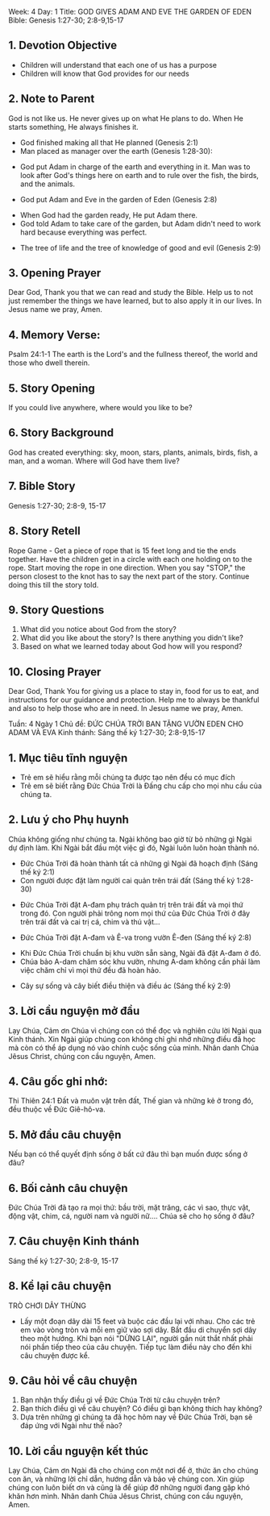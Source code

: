Week: 4
Day: 1
Title: GOD GIVES ADAM AND EVE THE GARDEN OF EDEN
Bible: Genesis 1:27-30; 2:8-9,15-17
## 1. Devotion Objective
- Children will understand that each one of us has a purpose
- Children will know that God provides for our needs

## 2. Note to Parent
God is not like us. He never gives up on what He plans to do. When He starts something, He always finishes it.
* God finished making all that He planned (Genesis 2:1)
* Man placed as manager over the earth (Genesis 1:28-30):
- God put Adam in charge of the earth and everything in it. Man was to look after God's things here on earth and to rule over the fish, the birds, and the animals.
* God put Adam and Eve in the garden of Eden (Genesis 2:8)
- When God had the garden ready, He put Adam there.
- God told Adam to take care of the garden, but Adam didn't need to work hard because everything was perfect.
* The tree of life and the tree of knowledge of good and evil (Genesis 2:9)

## 3. Opening Prayer
Dear God, Thank you that we can read and study the Bible. Help us to not just remember the things we have learned, but to also apply it in our lives. In Jesus name we pray, Amen.

## 4. Memory Verse:
Psalm 24:1-1 The earth is the Lord's and the fullness thereof, the world and those who dwell therein.

## 5. Story Opening
If you could live anywhere, where would you like to be?

## 6. Story Background
God has created everything: sky, moon, stars, plants, animals, birds, fish, a man, and a woman. Where will God have them live?

## 7. Bible Story
Genesis 1:27-30; 2:8-9, 15-17

## 8. Story Retell
Rope Game - Get a piece of rope that is 15 feet long and tie the ends together. Have the children get in a circle with each one holding on to the rope. Start moving the rope in one direction. When you say "STOP," the person closest to the knot has to say the next part of the story. Continue doing this till the story told.

## 9. Story Questions

1. What did you notice about God from the story?
2. What did you like about the story? Is there anything you didn't like?
3. Based on what we learned today about God how will you respond?

## 10. Closing Prayer
Dear God, Thank You for giving us a place to stay in, food for us to eat, and instructions for our guidance and protection. Help me to always be thankful and also to help those who are in need. In Jesus name we pray, Amen.

Tuần: 4
Ngày 1
Chủ đề: ĐỨC CHÚA TRỜI BAN TẶNG VƯỜN EDEN CHO ADAM VÀ EVA
Kinh thánh: Sáng thế ký 1:27-30; 2:8-9,15-17

## 1. Mục tiêu tĩnh nguyện
- Trẻ em sẽ hiểu rằng mỗi chúng ta được tạo nên đều có mục đích
- Trẻ em sẽ biết rằng Đức Chúa Trời là Đấng chu cấp cho mọi nhu cầu của chúng ta.

## 2. Lưu ý cho Phụ huynh
Chúa không giống như chúng ta. Ngài không bao giờ từ bỏ những gì Ngài dự định làm. Khi Ngài bắt đầu một việc gì đó, Ngài luôn luôn hoàn thành nó.
* Đức Chúa Trời đã hoàn thành tất cả những gì Ngài đã hoạch định (Sáng thế ký 2:1)
* Con người được đặt làm người cai quản trên trái đất (Sáng thế ký 1:28-30)
- Đức Chúa Trời đặt A-đam phụ trách quản trị trên trái đất và mọi thứ trong đó. Con người phải trông nom mọi thứ của Đức Chúa Trời ở đây trên trái đất và cai trị cá, chim và thú vật...
* Đức Chúa Trời đặt A-đam và Ê-va trong vườn Ê-đen (Sáng thế ký 2:8)
- Khi Đức Chúa Trời chuẩn bị khu vườn sẵn sàng, Ngài đã đặt A-đam ở đó.
- Chúa bảo A-dam chăm sóc khu vườn, nhưng A-dam không cần phải làm việc chăm chỉ vì mọi thứ đều đã hoàn hảo.
* Cây sự sống và cây biết điều thiện và điều ác (Sáng thế ký 2:9)

## 3. Lời cầu nguyện mở đầu
Lạy Chúa, Cảm ơn Chúa vì chúng con có thể đọc và nghiên cứu lời Ngài qua Kinh thánh. Xin Ngài giúp chúng con không chỉ ghi nhớ những điều đã học mà còn có thể áp dụng nó vào chính cuộc sống của mình. Nhân danh Chúa Jêsus Christ, chúng con cầu nguyện, Amen.

## 4. Câu gốc ghi nhớ:
Thi Thiên 24:1
 Đất và muôn vật trên đất, Thế gian và những kẻ ở trong đó, đều thuộc về Đức Giê-hô-va.

## 5. Mở đầu câu chuyện
Nếu bạn có thể quyết định sống ở bất cứ đâu thì bạn muốn được sống ở đâu?

## 6. Bối cảnh câu chuyện
Đức Chúa Trời đã tạo ra mọi thứ: bầu trời, mặt trăng, các vì sao, thực vật, động vật, chim, cá, người nam và người nữ.... Chúa sẽ cho họ sống ở đâu?

## 7. Câu chuyện Kinh thánh
Sáng thế ký 1:27-30; 2:8-9, 15-17

## 8. Kể lại câu chuyện
TRÒ CHƠI DÂY THỪNG
- Lấy một đoạn dây dài 15 feet và buộc các đầu lại với nhau. Cho các trẻ em vào vòng tròn và mỗi em giữ vào sợi dây. Bắt đầu di chuyển sợi dây theo một hướng. Khi bạn nói "DỪNG LẠI", người gần nút thắt nhất phải nói phần tiếp theo của câu chuyện. Tiếp tục làm điều này cho đến khi câu chuyện được kể.

## 9. Câu hỏi về câu chuyện

1. Bạn nhận thấy điều gì về Đức Chúa Trời từ câu chuyện trên?
2. Bạn thích điều gì về câu chuyện? Có điều gì bạn không thích hay không?
3. Dựa trên những gì chúng ta đã học hôm nay về Đức Chúa Trời, bạn sẽ đáp ứng với Ngài như thế nào?

## 10. Lời cầu nguyện kết thúc
Lạy Chúa, Cảm ơn Ngài đã cho chúng con một nơi để ở, thức ăn cho chúng con ăn, và những lời chỉ dẫn, hướng dẫn và bảo vệ chúng con. Xin giúp chúng con luôn biết ơn và cũng là để giúp đỡ những người đang gặp khó khăn hơn mình. Nhân danh Chúa Jêsus Christ, chúng con cầu nguyện, Amen.
